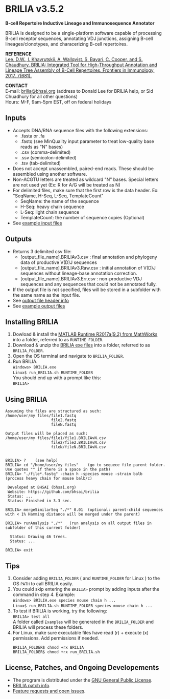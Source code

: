 # **BRILIA v3.5.2**  

**B-cell Repertoire Inductive Lineage and Immunosequence Annotator**

BRILIA is designed to be a single-platform software capable of processing B-cell receptor sequences, annotating VDJ junctions, assigning B-cell lineages/clonotypes, and characerizing B-cell repertoires. 

**REFERENCE**  
[Lee, D.W., I. Khavrutskii, A. Wallqvist, S. Bavari, C. Cooper, and S. Chaudhury. BRILIA: Integrated Tool for High-Throughput Annotation and Lineage Tree Assembly of B-Cell Repertoires. Frontiers in Immunology, 2017. 7(681).](http://journal.frontiersin.org/article/10.3389/fimmu.2016.00681/full)

**CONTACT**  
  E-mail: brilia@bhsai.org (address to Donald Lee for BRILIA help, or Sid Chuadhury for all other questions)  
  Hours: M-F, 9am-5pm EST, off on federal holidays  
  
## Inputs
 
  * Accepts DNA/RNA sequence files with the following extensions:
    * .fasta or .fa
    * .fastq (see MinQuality input parameter to treat low-quality base reads as "N" bases)
    * .csv (comma-delimited)
    * .ssv (semicolon-delimited)
    * .tsv (tab-delimited)
  * Does not accept unassembled, paired-end reads. These should be assembled using another software.
  * Non-ACGTU letters are treated as wildcard "N" bases. Special letters are not used yet (Ex: R for A/G will be treated as N)
  * For delimited files, make sure that the first row is the data header. Ex: "SeqName, H-Seq, L-Seq, TemplateCount"
      * SeqName: the name of the sequence
      * H-Seq: heavy chain sequence
      * L-Seq: light chain sequence
      * TemplateCount: the number of sequence copies (Optional)
  * See [example input files](https://github.com/BHSAI/BRILIA/tree/master/GitDocs/ExampleIO)

## Outputs

  * Returns 3 delimited csv file:
    * [output_file_name].BRILIAv3.csv : final annotation and phylogeny data of productive V(D)J sequences
    * [output_file_name].BRILIAv3.Raw.csv : initial annotation of V(D)J sequences without lineage-base annotation correction.
    * [output_file_name].BRILIAv3.Err.csv : non-productive VDJ sequences and any sequences that could not be annotated fully.
  * If the output file is not specified, files will be stored in a subfolder with the same name as the input file.
  * See [output file header info](https://github.com/BHSAI/BRILIA/blob/master/Tables/DataHeaderInfo.csv)
  * See [example output files](https://github.com/BHSAI/BRILIA/tree/master/GitDocs/ExampleIO/MouseH)  

## Installing BRILIA 

  1. Dowload & install the [MATLAB Runtime R2017a(9.2) from MathWorks](https://www.mathworks.com/products/compiler/matlab-runtime.html) into a folder, referred to as `RUNTIME_FOLDER`.
  2. Download & unzip the [BRILIA exe files](https://github.com/BHSAI/BRILIA/releases/) into a folder, referred to as `BRILIA_FOLDER`.
  3. Open the OS terminal and navigate to `BRILIA_FOLDER`.
  4. Run BRILIA.  
     ``` Windows> BRILIA.exe ```  
     ``` Linux$ run_BRILIA.sh RUNTIME_FOLDER  ```  
     You should end up with a prompt like this:  
     ```BRILIA>  ```  

## Using BRILIA 

  ```
  Assuming the files are structured as such:  
  /home/user/my files/file1.fastq
                      file2.fastq
                      fileN.fastq
                      
  Output files will be placed as such:
  /home/user/my files/file1/file1.BRILIAvN.csv
                      file2/file2.BRILIAvN.csv
                      fileN/fileN.BRILIAvN.csv
  

  BRILIA> ?    (see help)
  BRILIA> cd "/home/user/my files"    (go to sequece file parent folder. Use quotes "" if there is a space in the path)
  BRILIA> "./file*.fastq" -chain h -species mouse -strain balb    (process heavy chain for mouse balb/c)

   Developed at BHSAI (bhsai.org)
   Website: https://github.com/bhsai/brilia
   Status: ...
   Status: Finished in 3.3 sec.

  BRILIA> mergeSimilarSeq "./*" 0.01  (optional: parent-child sequences with < 1% Hamming distance will be merged under the parent)
  
  BRILIA> runAnalysis "./*"   (run analysis on all output files in subfolder of this current folder)

    Status: Drawing 46 trees.
    Status: ...
  
  BRILIA> exit 
  ```

## Tips

  1. Consider adding `BRILIA_FOLDER` ( and `RUNTIME_FOLDER` for Linux ) to the OS `PATH` to call BRILIA easily.  
  2. You could skip entering the `BRILIA>` prompt by adding inputs after the command in step 4. Example:  
     ``` Windows> BRILIA.exe species mouse chain h ... ```  
     ``` Linux$ run_BRILIA.sh RUNTIME_FOLDER species mouse chain h ... ```  
  3. To test if BRILIA is working, try the following:  
     ``` BRILIA> test all ```  
     A folder called `Examples` will be generated in the `BRILIA_FOLDER` and BRILIA will process these folders.  
  4. For Linux, make sure executable files have read (r) + execute (x) permissions. Add permissions if needed.
      ```
      BRILIA_FOLDER$ chmod +rx BRILIA
      BRILIA_FOLDER$ chmod +rx run_BRILIA.sh
      ```  

## License, Patches, and Ongoing Developements

  * The program is distributed under the [GNU General Public License](http://www.gnu.org/licenses/gpl.html).  
  * [BRILIA patch info](https://github.com/BHSAI/BRILIA/blob/master/PatchInfo.md). 
  * [Feature requests and open issues](https://github.com/BHSAI/BRILIA/issues).
